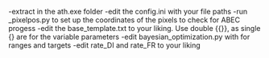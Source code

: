 -extract in the ath.exe folder
-edit the config.ini with your file paths
-run _pixelpos.py to set up the coordinates of the pixels to check for ABEC progess
-edit the base_template.txt to your liking. Use double {{}}, as single {} are for the variable parameters
-edit bayesian_optimization.py with for ranges and targets
-edit rate_DI and rate_FR to your liking
